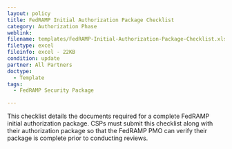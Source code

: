 ```yaml
---
layout: policy   
title: FedRAMP Initial Authorization Package Checklist
category: Authorization Phase
weblink:
filename: templates/FedRAMP-Initial-Authorization-Package-Checklist.xlsx
filetype: excel
fileinfo: excel - 22KB
condition: update
partner: All Partners
doctype:
  - Template
tags:
  - FedRAMP Security Package

---
```

This checklist details the documents required for a complete FedRAMP initial authorization package. CSPs must submit this checklist along with their authorization package so that the FedRAMP PMO can verify their package is complete prior to conducting reviews.
